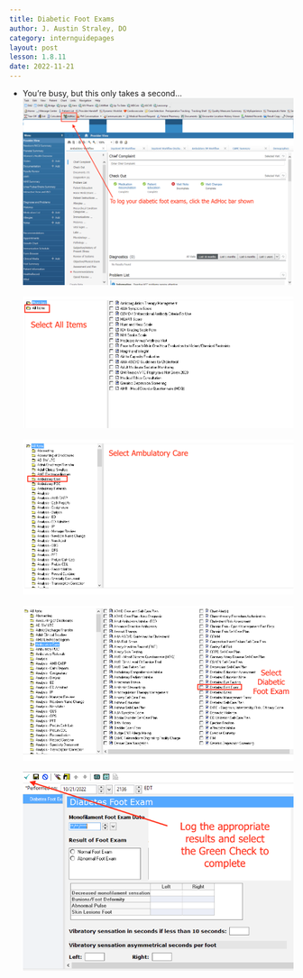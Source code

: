 ```yaml
---
title: Diabetic Foot Exams
author: J. Austin Straley, DO
category: internguidepages
layout: post
lesson: 1.8.11
date: 2022-11-21
---
```


- You’re busy, but this only takes a second…<br>
![Picture 1](/assets/images/internguidepages/1.8/1.8.11-picture1.png)
    <br><br>
![Picture 2](/assets/images/internguidepages/1.8/1.8.11-picture2.png)
    <br><br>
![Picture 3](/assets/images/internguidepages/1.8/1.8.11-picture3.png)
    <br><br>
![Picture 4](/assets/images/internguidepages/1.8/1.8.11-picture4.png)
    <br><br>
![Picture 5](/assets/images/internguidepages/1.8/1.8.11-picture5.png)
    <br><br>